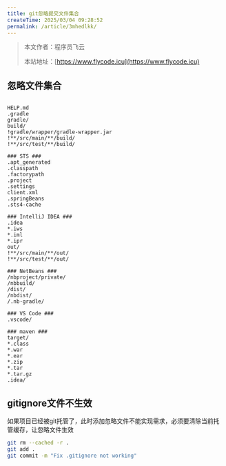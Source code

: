 ```yaml
---
title: git忽略提交文件集合
createTime: 2025/03/04 09:28:52
permalink: /article/3mhedlkk/
---
```

> 本文作者：程序员飞云
>
> 本站地址：[https://www.flycode.icu](https://www.flycode.icu)


## 忽略文件集合
```gitignore

HELP.md
.gradle
gradle/
build/
!gradle/wrapper/gradle-wrapper.jar
!**/src/main/**/build/
!**/src/test/**/build/

### STS ###
.apt_generated
.classpath
.factorypath
.project
.settings
client.xml
.springBeans
.sts4-cache

### IntelliJ IDEA ###
.idea
*.iws
*.iml
*.ipr
out/
!**/src/main/**/out/
!**/src/test/**/out/

### NetBeans ###
/nbproject/private/
/nbbuild/
/dist/
/nbdist/
/.nb-gradle/

### VS Code ###
.vscode/

### maven ###
target/
*.class
*.war
*.ear
*.zip
*.tar
*.tar.gz
.idea/
```

## gitignore文件不生效
如果项目已经被git托管了，此时添加忽略文件不能实现需求，必须要清除当前托管缓存，让忽略文件生效
```bash
git rm --cached -r .
git add .
git commit -m "Fix .gitignore not working"
```
